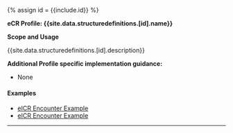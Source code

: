 {% assign id = {{include.id}} %}


**eCR Profile: {{site.data.structuredefinitions.[id].name}}**

**Scope and Usage**

{{site.data.structuredefinitions.[id].description}}


**Additional Profile specific implementation guidance:**

- None

#### Examples

- [eICR Encounter Example](Encounter-eicr-encounter-eve-everywoman-20180401.html)
- [eICR Encounter Example](Encounter-eicr-encounter-diagnosis-eve-everywoman-20180401.html)

---
